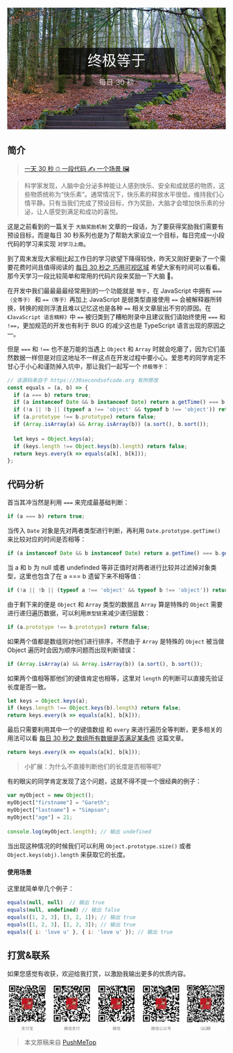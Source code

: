 <!-- # 终极等于 -->

![封面](https://raw.githubusercontent.com/pushmetop/resource/master/30-seconds-for-everyday/equals/poster.png)

## 简介

> [一天 30 秒 ⏱ 一段代码 ✍️ 一个场景 🖼](https://github.com/pushmetop/30-seconds-for-everyday)

> 科学家发现，人脑中会分泌多种能让人感到快乐、安全和成就感的物质，这些物质统称为“快乐素”。通常情况下，快乐素的释放水平很低，维持我们心情平静。只有当我们完成了预设目标，作为奖励，大脑才会增加快乐素的分泌，让人感受到满足和成功的喜悦。

这是之前看到的一篇关于 `大脑奖励机制` 文章的一段话，为了要获得奖励我们需要有预设目标，而是每日 30 秒系列也是为了帮助大家设立一个目标，每日完成一小段代码的学习来实现 `对学习上瘾`。

到了周末发现大家相比起工作日的学习欲望下降得较快，昨天又刚好更新了一个需要花费时间且值得阅读的 [每日 30 秒之 巧用可视区域](https://pushmetop.github.io/blog/element-is-visible-in-viewport-for-30-seconds) 希望大家有时间可以看看。那今天学习一段比较简单和常用的代码片段来奖励一下大脑 🧠。

在开发中我们最最最最经常用到的一个功能就是 `等于`，在 JavaScript 中拥有 `===（全等于）` 和 `==（等于）`再加上 JavaScript 是弱类型直接使用 `==` 会被解释器所转换，转换的规则浮渣且难以记忆这也是各种 `==` 相关文章层出不穷的原因。在 `《JavaScript 语言精粹》`中 `==` 被归类到了糟粕附录中且建议我们请始终使用 `===` 和 `!==`，更加规范的开发也有利于 BUG 的减少这也是 TypeScript 语言出现的原因之一。

<!-- more -->

但是 `===` 和 `!==` 也不是万能的当遇上 `Object` 和 `Array` 时就会吃瘪了，因为它们虽然数据一样但是对应这地址不一样这点在开发过程中要小心。爱思考的同学肯定不甘心于小心和谨防掉入坑中，那让我们一起写一个 `终极等于`：

```javascript
// 该源码来自于 https://30secondsofcode.org 有所修改
const equals = (a, b) => {
  if (a === b) return true;
  if (a instanceof Date && b instanceof Date) return a.getTime() === b.getTime();
  if (!a || !b || (typeof a !== 'object' && typeof b !== 'object')) return a === b;
  if (a.prototype !== b.prototype) return false;
  if (Array.isArray(a) && Array.isArray(b)) (a.sort(), b.sort());

  let keys = Object.keys(a);
  if (keys.length !== Object.keys(b).length) return false;
  return keys.every(k => equals(a[k], b[k]));
};
```

## 代码分析
 
首当其冲当然是利用 `===` 来完成最基础判断：

```javascript
if (a === b) return true;
```

当传入 `Date` 对象是先对两者类型进行判断，再利用 `Date.prototype.getTime()` 来比较对应的时间是否相等：

```javascript
if (a instanceof Date && b instanceof Date) return a.getTime() === b.getTime();
```

当 a 和 b 为 null 或者 undefinded 等非正值时对两者进行比较并过滤掉对象类型，这里也包含了在 a === b 遗留下来不相等值：

```javascript
if (!a || !b || (typeof a !== 'object' && typeof b !== 'object')) return a === b;
```

由于剩下来的便是 `Object` 和 `Array` 类型的数据且 `Array` 算是特殊的 `Object` 需要进行递归遍历数据，可以利用`原型链`来减少递归层数：

```javascript
if (a.prototype !== b.prototype) return false;
```

如果两个值都是数组则对他们进行排序，不然由于 `Array` 是特殊的 `Object` 被当做 Object 遍历时会因为顺序问题而出现判断错误：

```javascript
if (Array.isArray(a) && Array.isArray(b)) (a.sort(), b.sort());
```

如果两个值相等那他们的键值肯定也相等，这里对 `length` 的判断可以直接先验证长度是否一致。

```javascript
let keys = Object.keys(a);
if (keys.length !== Object.keys(b).length) return false;
return keys.every(k => equals(a[k], b[k]));
```

最后只需要利用其中一个的键值数组 和 `every` 来进行遍历全等判断，更多相关的用法可以看 [每日 30 秒之 数组所有数据是否满足某条件](https://pushmetop.github.io/blog/all-for-30-seconds-of-code/) 这篇文章。

```javascript
return keys.every(k => equals(a[k], b[k]));
```

> 小扩展：为什么不直接判断他们的长度是否相等呢?

有的眼尖的同学肯定发现了这个问题，这就不得不提一个很经典的例子：

```javascript
var myObject = new Object();
myObject["firstname"] = "Gareth";
myObject["lastname"] = "Simpson";
myObject["age"] = 21;

console.log(myObject.length); // 输出 undefined
```

当出现这种情况的时候我们可以利用 `Object.prototype.size()` 或者 `Object.keys(obj).length` 来获取它的长度。

#### 使用场景

这里就简单举几个例子：

```javascript
equals(null, null)  // 输出 true
equals(null, undefined) // 输出 false
equals([1, 2, 3], [3, 2, 1]); // 输出 true
equals([1, 2, 3], [1, 2, 3]); // 输出 true
equals({ i: 'love u' }, { i: 'love u' }); // 输出 true
```

## 打赏&联系

如果您感觉有收获，欢迎给我打赏，以激励我输出更多的优质内容。

![打赏&联系](https://raw.githubusercontent.com/pushmetop/resource/master/donate/donate.png)

> 本文原稿来自 [PushMeTop](https://github.com/pushmetop)